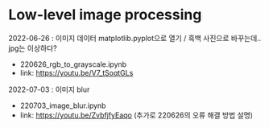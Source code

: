 # Low-level image processing

2022-06-26 : 이미지 데이터 matplotlib.pyplot으로 열기 / 흑백 사진으로 바꾸는데.. jpg는 이상하다?
- 220626_rgb_to_grayscale.ipynb
- link: https://youtu.be/V7_tSoqtGLs


2022-07-03 : 이미지 blur 
- 220703_image_blur.ipynb
- link: https://youtu.be/ZvbfjfyEaqo (추가로 220626의 오류 해결 방법 설명)

